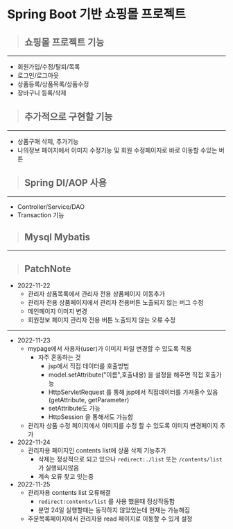 # Spring Boot 기반 쇼핑몰 프로젝트

> ## 쇼핑몰 프로젝트 기능

------

- 회원가입/수정/탈퇴/목록
- 로그인/로그아웃
- 상품등록/상품목록/상품수정
- 장바구니 등록/삭제

> ## 추가적으로 구현할 기능

------

- 상품구매 삭제, 추가기능
- 나의정보 페이지에서 이미지 수정기능 및 회원 수정페이지로 바로 이동할 수있는 버튼

> ## Spring DI/AOP 사용

------

- Controller/Service/DAO
- Transaction 기능

> ## Mysql Mybatis

------


> ## PatchNote

- 2022-11-22
  - 관리자 상품목록에서 관리자 전용 상품페이지 이동추가
  - 관리자 전용 상품페이지에서 관리자 전용버튼 노출되지 않는 버그 수정
  - 메인페이지 이미지 변경
  - 회원정보 페이지 관리자 전용 버튼 노출되지 않는 오류 수정

-----

- 2022-11-23
  - mypage에서 사용자(user)가 이미지 파일 변경할 수 있도록 적용
    - 자주 혼동하는 것
      - jsp에서 직접 데이터를 호출방법
      - model.setAttribute("이름",호출내용) 을 설정을 해주면 직접 호출가능
      - HttpServletRequest 를 통해 jsp에서 직접데이터를 가져올수 있음(getAttribute, getParameter)
      - setAttribute도 가능
      - HttpSession 을 통해서도 가능함
  - 관리자 상품 수정 페이지에서 이미지를 수정 할 수 있도록 이미지 변경페이지 추가
- 2022-11-24
  - 관리자용 페이지인 contents list에 상품 삭제 기능추가
    - 삭제는 정상적으로 되고 있으나 `redirect:./list` 또는 `/contents/list` 가 실행되지않음
    - 계속 오류 찾고 잇는중
- 2022-11-25
  - 관리자용 contents list 오류해결
    - `redirect:contents/list` 를 사용 했을때 정상작동함
    - 분명 24일 실행할때는 동작하지 않았었는데 현재는 가능해짐
  - 주문목록페이지에서 관리자용 read 페이지로 이동할 수 있게 설정
